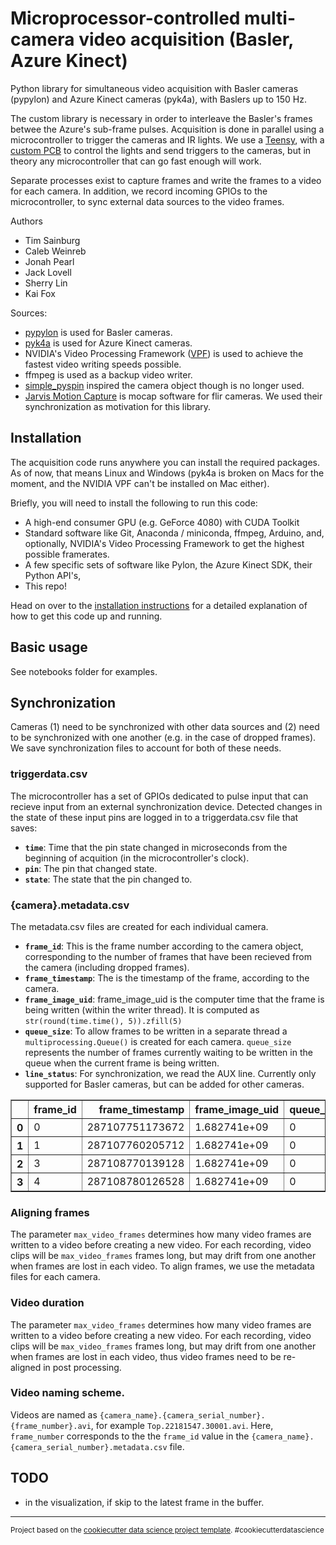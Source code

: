 Microprocessor-controlled multi-camera video acquisition (Basler, Azure Kinect) 
==============================

Python library for simultaneous video acquisition with Basler cameras (pypylon) and Azure Kinect cameras (pyk4a), with Baslers up to 150 Hz. 

The custom library is necessary in order to interleave the Basler's frames betwee the Azure's sub-frame pulses. Acquisition is done in parallel using a microcontroller to trigger the cameras and IR lights. We use a [Teensy](https://www.pjrc.com/store/teensy41.html), with a [custom PCB](https://github.com/HMS-RIC/Datta-Open-Field-Arena) to control the lights and send triggers to the cameras, but in theory any microcontroller that can go fast enough will work. 

Separate processes exist to capture frames and write the frames to a video for each camera. In addition, we record incoming GPIOs to the microcontroller, to sync external data sources to the video frames.


Authors
- Tim Sainburg
- Caleb Weinreb
- Jonah Pearl
- Jack Lovell
- Sherry Lin
- Kai Fox

Sources:
- [pypylon](https://github.com/basler/pypylon) is used for Basler cameras.
- [pyk4a](https://github.com/etiennedub/pyk4a) is used for Azure Kinect cameras.
- NVIDIA's Video Processing Framework ([VPF](https://github.com/NVIDIA/VideoProcessingFramework/tree/master)) is used to achieve the fastest video writing speeds possible.
- ffmpeg is used as a backup video writer.
- [simple_pyspin](https://github.com/klecknerlab/simple_pyspin/) inspired the camera object though is no longer used.
- [Jarvis Motion Capture](https://github.com/JARVIS-MoCap) is mocap software for flir cameras. We used their synchronization as motivation for this library. 

## Installation

The acquisition code runs anywhere you can install the required packages. As of now, that means Linux and Windows (pyk4a is broken on Macs for the moment, and the NVIDIA VPF can't be installed on Mac either).

Briefly, you will need to install the following to run this code:
- A high-end consumer GPU (e.g. GeForce 4080) with CUDA Toolkit
- Standard software like Git, Anaconda / miniconda, ffmpeg, Arduino, and, optionally, NVIDIA's Video Processing Framework to get the highest possible framerates.
- A few specific sets of software like Pylon, the Azure Kinect SDK, their Python API's, 
- This repo!

Head on over to the [installation instructions](./docs/INSTALL.md) for a detailed explanation of how to get this code up and running.

## Basic usage 
See notebooks folder for examples.


## Synchronization

Cameras (1) need to be synchronized with other data sources and (2) need to be synchronized with one another (e.g. in the case of dropped frames). We save synchronization files to account for both of these needs. 

### triggerdata.csv

The microcontroller has a set of GPIOs dedicated to pulse input that can recieve input from an external synchronization device. Detected changes in the state of these input pins are logged in to a triggerdata.csv file that saves:

- **`time`**: Time that the pin state changed in microseconds from the beginning of acquition (in the microcontroller's clock).
- **`pin`**: The pin that changed state.
- **`state`**: The state that the pin changed to.


### {camera}.metadata.csv

The metadata.csv files are created for each individual camera. 

- **`frame_id`**: This is the frame number according to the camera object, corresponding to the number of frames that have been recieved from the camera (including dropped frames). 
- **`frame_timestamp`**: The is the timestamp of the frame, according to the camera. 
- **`frame_image_uid`**: frame_image_uid is the computer time that the frame is being written (within the writer thread). It is computed as `str(round(time.time(), 5)).zfill(5)`
- **`queue_size`**: To allow frames to be written in a separate thread a `multiprocessing.Queue()` is created for each camera. `queue_size` represents the number of frames currently waiting to be written in the queue when the current frame is being written. 
- **`line_status`**: For synchronization, we read the AUX line. Currently only supported for Basler cameras, but can be added for other cameras. 



<table border="1" class="dataframe">
  <thead>
    <tr style="text-align:right">
      <th></th>
      <th>frame_id</th>
      <th>frame_timestamp</th>
      <th>frame_image_uid</th>
      <th>queue_size</th>
      <th>line_status</th>
    </tr>
  </thead>
  <tbody>
    <tr>
      <th>0</th>
      <td>0</td>
      <td>287107751173672</td>
      <td>1.682741e+09</td>
      <td>0</td>
      <td>1</td>
    </tr>
    <tr>
      <th>1</th>
      <td>1</td>
      <td>287107760205712</td>
      <td>1.682741e+09</td>
      <td>0</td>
      <td>1</td>
    </tr>
    <tr>
      <th>2</th>
      <td>3</td>
      <td>287108770139128</td>
      <td>1.682741e+09</td>
      <td>0</td>
      <td>0</td>
    </tr>
    <tr>
      <th>3</th>
      <td>4</td>
      <td>287108780126528</td>
      <td>1.682741e+09</td>
      <td>0</td>
      <td>0</td>
    </tr>
  </tbody>
</table>

### Aligning frames
The parameter `max_video_frames` determines how many video frames are written to a video before creating a new video. For each recording, video clips will be `max_video_frames` frames long, but may drift from one another when frames are lost in each video. 
To align frames, we use the metadata files for each camera. 

### Video duration
The parameter `max_video_frames` determines how many video frames are written to a video before creating a new video. 
For each recording, video clips will be `max_video_frames` frames long, but may drift from one another when frames are lost in each video, thus video frames need to be re-aligned in post processing. 

### Video naming scheme.
Videos are named as `{camera_name}.{camera_serial_number}.{frame_number}.avi`, for example `Top.22181547.30001.avi`.
Here, `frame_number` corresponds to the the `frame_id` value in the `{camera_name}.{camera_serial_number}.metadata.csv` file. 

## TODO
- in the visualization, if skip to the latest frame in the buffer. 



--------

<p><small>Project based on the <a target="_blank" href="https://drivendata.github.io/cookiecutter-data-science/">cookiecutter data science project template</a>. #cookiecutterdatascience</small></p>
